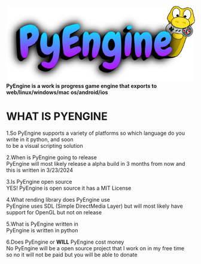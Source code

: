 ![Alt text](pyengine.png)
**PyEngine is a work is progress game engine that exports to web/linux/windows/mac os/android/ios**

# WHAT IS PYENGINE<br>

1.So PyEngine supports a variety of platforms so which language do you write in it python, and soon<br>
 to be a visual scripting solution<br>

 2.When is PyEngine going to release<br>
  PyEngine will most likely release a alpha build in 3 months from now and this is written in 3/23/2024<br>

  3.Is PyEngine open source<br>
   YES! PyEngine is open source it has a MIT License<br>

  4.What rending library does PyEngine use<br>
   PyEngine uses SDL (Simple DirectMedia Layer) but will most likely have support for OpenGL but not on release<br>

  5.What is PyEngine written in<br>
   PyEngine is written in python<br>

   6.Does PyEngine or **WILL** PyEngine cost money<br>
    No PyEngine will be a open source project that I work on in my free time<br> 
    so no it will not be paid but you will be able to donate<br>
